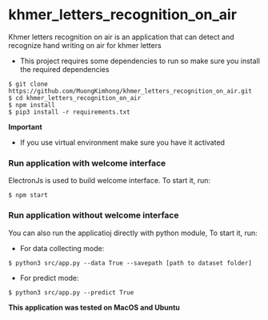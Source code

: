 # khmer_letters_recognition_on_air

Khmer letters recognition on air is an application that can detect and recognize hand writing on air for khmer letters

- This project requires some dependencies to run so make sure you install the required dependencies
```
$ git clone https://github.com/MuongKimhong/khmer_letters_recognition_on_air.git
$ cd khmer_letters_recognition_on_air
$ npm install
$ pip3 install -r requirements.txt
```
**Important** 
- If you use virtual environment make sure you have it activated

### Run application with welcome interface
ElectronJs is used to build welcome interface. To start it, run:
```
$ npm start
```

### Run application without welcome interface
You can also run the applicatioj directly with python module, To start it, run:
- For data collecting mode:
```
$ python3 src/app.py --data True --savepath [path to dataset folder]
```

- For predict mode:
```
$ python3 src/app.py --predict True
```

**This application was tested on MacOS and Ubuntu**
